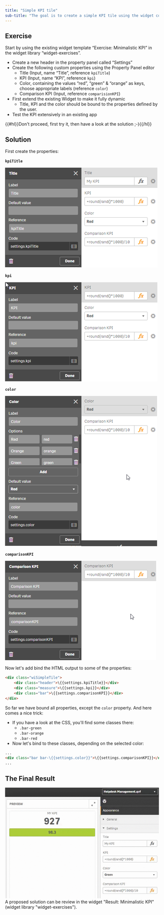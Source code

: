 ```yaml
---
title: "Simple KPI tile"
sub-title: "The goal is to create a simple KPI tile using the widget concept."
---
```


## Exercise 

Start by using the existing widget template “Exercise: Minimalistic KPI” in the widget library “widget-exercises”.
- Create a new header in the property panel called “Settings”
- Create the following custom properties using the Property Panel editor
    - Title (Input, name “Title”, reference `kpiTitle`)
    - KPI (Input, name “KPI”, reference `kpi`)
    - Color, containing the values “red”, “green” & “orange” as keys, choose appropriate labels (reference `color`)
    - Comparison KPI (Input, reference `comparisionKPI`)
- First extend the existing Widget to make it fully dynamic
    - Title, KPI and the color should be bound to the properties defined by the user.
- Test the KPI extensively in an existing app

{{#hl}}Don't proceed, first try it, then have a look at the solution ;-){{/hl}}

## Solution

First create the properties:

**`kpiTitle`**

![](images/property-kpi-title.png)

**`kpi`**

![](images/property-kpi.png)

**`color`**

![](images/property-color.png)

**`comparisonKPI`**

![](images/property-comparison-kpi.png)

Now let's add bind the HTML output to some of the properties:

```html
<div class="wiSimpleTile">
    <div class="header">\{{settings.kpiTitle}}</div>
    <div class="measure">\{{settings.kpi}}</div>
    <div class="bar">\{{settings.comparisonKPI}}</div>
</div>
```

So far we have bound all properties, except the `color` property.
And here comes a nice trick:

- If you have a look at the CSS, you'll find some classes there:
    - `.bar-green`
    - `.bar-orange`
    - `.bar-red`
- Now let's bind to these classes, depending on the selected color:

```html
...
<div class="bar bar-\{{settings.color}}">\{{settings.comparisonKPI}}</div>
...
```

## The Final Result

![](images/result.gif)
A proposed solution can be review in the widget "Result: Minimalistic KPI" (widget library "widget-exercises").
